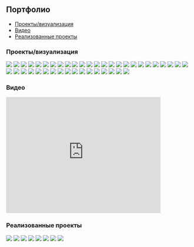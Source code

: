 ## Портфолио

* [Проекты/визуализация](#projects)
* [Видео](#video)
* [Реализованные проекты](#implemented)

<a id="projects"></a>
### Проекты/визуализация

[![](projects/project1/1.jpg)](projects/project1/)
[![](projects/agava/1.jpg)](projects/agava/)
[![](projects/armen/1.jpg)](projects/armen/)
[![](projects/gothic/1.jpg)](projects/gothic/)
[![](projects/tower/1.jpg)](projects/tower/)
[![](projects/7/1.jpg)](projects/7/)
[![](projects/vologda/1.jpg)](projects/vologda/)
[![](projects/8/1.jpg)](projects/8/)
[![](projects/2/3.jpg)](projects/2/)
[![](projects/hitech2/1.jpg)](projects/hitech2/)
[![](projects/31/1.jpg)](projects/31/)
[![](projects/35/1.jpg)](projects/35/)
[![](projects/13/1.jpg)](projects/13/)
[![](projects/12/1.jpg)](projects/12/)
[![](projects/24/1.jpg)](projects/24/)
[![](projects/25/1.jpg)](projects/25/)
[![](projects/29/1.jpg)](projects/29/)
[![](projects/30/1.jpg)](projects/30/)
[![](projects/3/1.jpg)](projects/3/)
[![](projects/26/1.jpg)](projects/26/)
[![](projects/18/1.jpg)](projects/18/)
[![](projects/17/1.jpg)](projects/17/)
[![](projects/15/1.jpg)](projects/15/)
[![](projects/16/1.jpg)](projects/16/)
[![](projects/19/1.jpg)](projects/19/)
[![](projects/21/1.jpg)](projects/21/)
[![](projects/23/1.jpg)](projects/23/)
[![](projects/22/1.jpg)](projects/22/)
[![](projects/27/1.jpg)](projects/27/)
[![](projects/28/1.jpg)](projects/28/)
[![](projects/hitech/1.jpg)](projects/hitech/)
[![](projects/1/1.jpg)](projects/1/)
[![](projects/11/1.jpg)](projects/11/)
[![](projects/9/1.jpg)](projects/9/)
[![](projects/10/1.jpg)](projects/10/)
[![](projects/lounge/1.jpg)](projects/lounge/)
[![](projects/4/1.jpg)](projects/4/)
[![](projects/37/1.jpg)](projects/37/)
[![](projects/34/1.jpg)](projects/34/)
[![](projects/5/1.jpg)](projects/5/)
[![](projects/33/1.jpg)](projects/33/)
[![](projects/fence/1.jpg)](projects/fence/)


<a id="video"></a>
### Видео
<iframe width="420" height="315" src="https://www.youtube.com/embed/-WAlyIgcBko" frameborder="0" allowfullscreen></iframe>

<a id="implemented"></a>
### Реализованные проекты

[![](implemented/project1/1.jpg)](implemented/project1/)
[![](implemented/agava/1.jpg)](implemented/agava/)
[![](implemented/agava2/1.jpg)](implemented/agava2/)
[![](implemented/agava3/1.jpg)](implemented/agava3/)
[![](implemented/hitech/1.jpg)](implemented/hitech/)
[![](implemented/lsk/1.jpg)](implemented/lsk/)
[![](implemented/optima/1.jpg)](implemented/optima/)
[![](implemented/tower/1.jpg)](implemented/tower/)
